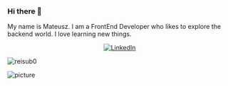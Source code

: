 
### Hi there 👋
<p>My name is Mateusz. I am a FrontEnd Developer who likes to explore the backend world. I love learning new things.</p>
<p align="center">
	<a href="https://www.linkedin.com/in/mateusz-lewartowski"><img src="https://img.shields.io/badge/LinkedIn--_.svg?style=social&logo=linkedin" alt="LinkedIn"></a>
</p>

<p align="left">
  <img src="https://github-readme-stats.vercel.app/api?username=mat955&show_icons=true" alt="reisub0" /> 
</p>

![picture](https://gfycat.com/wellinformedthirstyirishwaterspaniel)
<br />
<br />
